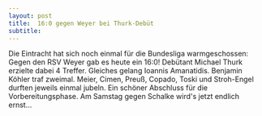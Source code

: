```yaml
---
layout: post
title:  16:0 gegen Weyer bei Thurk-Debüt
subtitle:  
---
```


Die Eintracht hat sich noch einmal für die Bundesliga warmgeschossen: Gegen den RSV Weyer gab es heute ein 16:0! Debütant Michael Thurk erzielte dabei 4 Treffer. Gleiches gelang Ioannis Amanatidis. Benjamin Köhler traf zweimal. Meier, Cimen, Preuß, Copado, Toski und Stroh-Engel durften jeweils einmal jubeln. Ein schöner Abschluss für die Vorbereitungsphase. Am Samstag gegen Schalke wird's jetzt endlich ernst...


